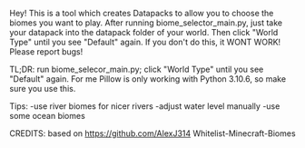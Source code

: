Hey!
This is a tool which creates Datapacks to allow you to choose the biomes you want to play. 
After running biome_selector_main.py, just take your datapack into the datapack folder of your world. Then click 
"World Type" until you see "Default" again. If you don't do this, it WONT WORK!
Please report bugs!

TL;DR: run biome_selecor_main.py; click "World Type" until you see "Default" again.
For me Pillow is only working with Python 3.10.6, so make sure you use this.

Tips:
-use river biomes for nicer rivers
-adjust water level manually
-use some ocean biomes

CREDITS: 
based on https://github.com/AlexJ314 Whitelist-Minecraft-Biomes
